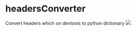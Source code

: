 # headersConverter
Convert headers which on devtools to python dictionary
<img src="https://user-images.githubusercontent.com/58810238/84293715-23541580-ab83-11ea-801a-628e5930288b.gif">
